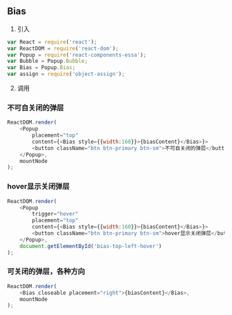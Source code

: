 ## Bias

1. 引入
```JavaScript
var React = require('react');
var ReactDOM = require('react-dom');
var Popup = require('react-components-essa');
var Bubble = Popup.Bubble;
var Bias = Popup.Bias;
var assign = require('object-assign');
```

2. 调用

### 不可自关闭的弹层
```JavaScript
ReactDOM.render(
    <Popup
        placement="top"
        content={<Bias style={{width:160}}>{biasContent}</Bias>}>
        <button className="btn btn-primary btn-sm">不可自关闭的弹层</button>
    </Popup>,
    mountNode
);
```

### hover显示关闭弹层
```JavaScript
ReactDOM.render(
    <Popup
        trigger="hover"
        placement="top"
        content={<Bias style={{width:160}}>{biasContent}</Bias>}>
        <button className="btn btn-primary btn-sm">hover显示关闭弹层</button>
    </Popup>,
    document.getElementById('bias-top-left-hover')
);
```

### 可关闭的弹层，各种方向
```JavaScript
ReactDOM.render(
    <Bias closeable placement="right">{biasContent}</Bias>,
    mountNode
);
```